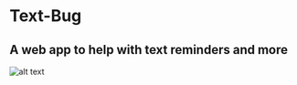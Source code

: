 # Text-Bug
## A web app to help with text reminders and more

![alt text](http://imgur.com/a/1vNC9 "Landing Page")
